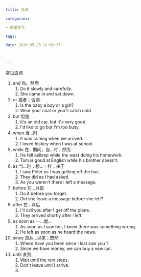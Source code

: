 ```yaml
---
title: 连词

categories: 

- 英语学习

tags: 

date: 2020-05-23 12:00:23



---
```


常见连词

<!-- more -->

1. and 和，然后
   1. Do it slowly and carefully.
   2. She came in and sat down.
2. or 或者；否则
   1. Is the baby a boy or a girl?
   2. Wear your coat or you'll catch cold.
3. but 但是
   1. It's an old car, but it's very good.
   2. I'd like to go but I'm too busy.
4. when 当...时
   1. It was raining when we arrived.
   2. I loved history when I was at school.
5. while 在...期间，当...时；然而
   1. He fell aslleep while (he was) doing his homework.
   2. Tom is good at English while his brother doesn't.
6. as 当...时；想...一样；由于
   1. I saw Peter as I was getting off the bus.
   2. They did as I had asked.
   3. As you weren't there I left a message.
7. before 在...以前
   1. Do it before you forget.
   2. Did she leave a message before she left?
8. after 在...以后
   1. I'll call you after I get off the plane.
   2. They arrived shortly after I left.
9. as soon as 一...就...
   1. As soon as I saw her, I knew there was something wrong.
   2. He left as soon as he heard the news.
10. since 自从...以来；既然
    1. Where have you been since I last saw you ?
    2. Since we have money, we can buy a new car.
11. until 直到
    1. Wait until the rain stops.
    2. Don't leave until I arrive.
    3.  